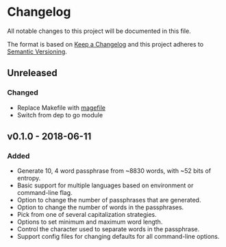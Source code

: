 # Changelog

All notable changes to this project will be documented in this file.

The format is based on [Keep a Changelog](http://keepachangelog.com/en/1.0.0/)
and this project adheres to [Semantic Versioning](http://semver.org/spec/v2.0.0.html).

## Unreleased

### Changed

- Replace Makefile with [magefile](https://github.com/magefile/mage)
- Switch from dep to go module

## v0.1.0 - 2018-06-11

### Added

- Generate 10, 4 word passphrase from ~8830 words, with ~52 bits of entropy.
- Basic support for multiple languages based on environment or command-line
  flag.
- Option to change the number of passphrases that are generated.
- Option to change the number of words in the passphrases.
- Pick from one of several capitalization strategies.
- Options to set minimum and maximum word length.
- Control the character used to separate words in the passphrase.
- Support config files for changing defaults for all command-line options.
